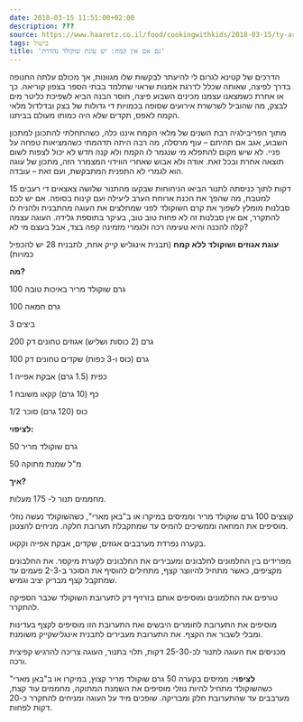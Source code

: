 ```yaml
---
date: 2018-03-15 11:51:00+02:00
description: ???
source: https://www.haaretz.co.il/food/cookingwithkids/2018-03-15/ty-article/0000017f-f8c5-d887-a7ff-f8e50d9d0000
tags: בישול
title: 'גם אם אין קמח: יש עוגת שוקולד נהדרת'
---
```


הדרכים של קטינא לגרום לי להיעתר לבקשות שלו מגוונות, אך מכולם עלתה החנופה בדרך לפיצה, שאותה שכלל לדרגת אמנות שראוי שתלמד בבתי הספר בצפון קוריאה. כך או אחרת כשמצאנו עצמנו מכינים השבוע פיצה, חוסר הבנה הביא לשפיכת כליטר מים לבצק, מה שהוביל לשרשרת אירועים שסופה בכמויות די גדולות של בצק ובדלדול מלאי הקמח לאפס, תקדים שלא היה כמותו מעולם בביתנו. 

מתוך הפריבילגיה רבת השנים של מלאי הקמח איננו כלה, כשהתחלתי להתכונן למתכון השבוע, אגב אם תהיתם – עוף מרסלה, מה רבה היתה תדהמתי כשהמציאות טפחה על פניי. לא שיש מקום להתפלא מי שנגמר לו הקמח ולא קנה חדש לא יכול לצפות לשום תוצאה אחרת ובכל זאת. אודה ולא אבוש שאחרי הווידוי המצמרר הזה, מתכון של עוגה הוא לגמרי לא התפנית המתבקשת, ועם זאת – עובדה.

15 דקות לתוך כניסתה לתנור הביאו הניחוחות שבקעו מהתנור שלושה צאצאים די רעבים למטבח, מה שהפך את הכנת ארוחת הערב ליעילה ועם קינוח בסופה. אם יש לכם סבלנות מומלץ לשפוך את קרם השוקולד לפני שמחלצים את העוגה מהתבנית ולהניח לו להתקרר, אם אין סבלנות זה לא פחות טוב טוב, בעיקר בתוספת גלידה. העוגה עצמה קלה להכנה והיא טעימה רכה ולגמרי מזמינה קפה בצד, אבל בעצם מי לא?

**עוגת אגוזים ושוקולד ללא קמח** (תבנית אינגליש קייק אחת, לתבנית 28 יש להכפיל כמויות)

**מה?**

100 גרם שוקולד מריר באיכות טובה

100 גרם חמאה

3 ביצים

200 גרם (2 כוסות ושליש) אגוזים טחונים דק

100 גרם (כוס ו-3 כפות) שקדים טחונים דק

1 כפית (1.5 גרם) אבקת אפייה

1 כף (10 גרם) קקאו משובח

1/2 כוס (120 גרם) סוכר

**לציפוי:**

50 גרם שוקולד מריר

50 מ"ל שמנת מתוקה

**איך?**

מחממים תנור ל- 175 מעלות.

קוצצים 100 גרם שוקולד מריר וממיסים במיקרו או ב"באן מארי", כשהשוקולד נעשה נוזלי מוסיפים את המחאה וממשיכים להמיס עד שמתקבלת תערובת חלקה. מניחים להצטנן.

בקערה נפרדת מערבבים אגוזים, שקדים, אבקת אפייה וקקאו.

מפרידים בין החלמונים לחלבונים ומעבירים את החלבונים לקערת מיקסר. את החלבונים מקציפים, כאשר מתחיל להיווצר קצף, מתחילים להוסיף את הסוכר ב-2-3 פעמים עד שמתקבל קצף מבריק יציב וגמיש.

טורפים את החלמונים ומוסיפים אותם בזרזיף דק לתערובת השוקולד שכבר הספיקה להתקרר.

מוסיפים את התערובת לחומרים היבשים ואת התערובת הזו מוסיפים לקצף בעדינות ומבלי לשבור את הקצף. את התערובת מעבירים לתבנית אינגלישקייק משומנת.

מכניסים את העוגה לתנור לכ-25-30 דקות, תלוי בתנור, העוגה צריכה להרגיש קפיצית ורכה.

**לציפוי:** ממיסים בקערה 50 גרם שוקולד מריר קצוץ, במיקרו או ב"באן מארי" כשהשוקולד מתחיל להיות נוזלי מוסיפים את השמנת המתוקה, מחממים עוד קצת, מערבבים עד שהתערובת חלק ומבריקה. שופכים מיד על העוגה ומניחים להתקרר כ-20 דקות לפחות.